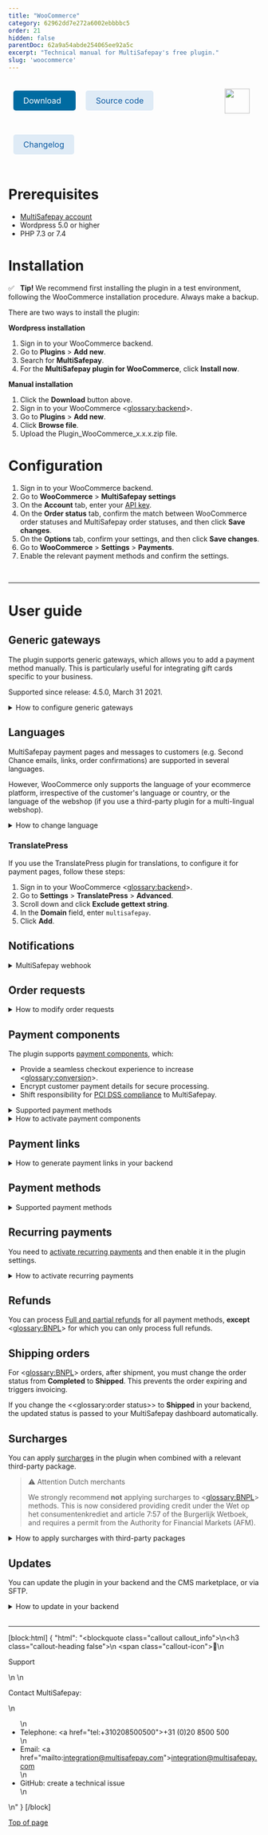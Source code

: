 ```yaml
---
title: "WooCommerce"
category: 62962dd7e272a6002ebbbbc5
order: 21
hidden: false
parentDoc: 62a9a54abde254065ee92a5c
excerpt: "Technical manual for MultiSafepay's free plugin."
slug: 'woocommerce'
---
```

<img src="https://raw.githubusercontent.com/MultiSafepay/docs/master/static/logo/Plugins/WooCommerce.svg" width="50" align="right" style="margin: 20px; max-height: 75px"/>

<div style="display: flex; flex-wrap: wrap;">

<a class="suggestEdits" style="display: inline-flex; border-radius: 5px; padding: 10px 20px; margin: 10px; font-size: 1rem; background-color: #006ba1; color: #ffffff; text-decoration: none;" href="https://github.com/MultiSafepay/woocommerce/releases/download/5.2.1/Plugin_WooCommerce_5.2.1.zip" target="_self"><span>Download</span><i class="icon icon-download" style="margin-left: 0.6em;"> </i></a>

<a class="suggestEdits" style="display: inline-flex; border-radius: 5px; padding: 10px 20px; margin: 10px; font-size: 1rem; background-color: #DFEBF6; color: #0a59a1; text-decoration: none;" href="https://github.com/MultiSafepay/WooCommerce" target="_blank"><i class="icon-external-link"></i> <span>Source code</span></a>

<a class="suggestEdits" style="display: inline-flex; border-radius: 5px; padding: 10px 20px; margin: 10px; font-size: 1rem; background-color: #DFEBF6; color: #0a59a1; text-decoration: none;" href="https://github.com/MultiSafepay/WooCommerce/blob/master/CHANGELOG.md" target="_blank"><span>Changelog</span></a>

</div>

# Prerequisites

- [MultiSafepay account](/docs/getting-started-guide/)
- Wordpress 5.0 or higher
- PHP 7.3 or 7.4

# Installation

✅ &nbsp; **Tip!** We recommend first installing the plugin in a test environment, following the WooCommerce installation procedure. Always make a backup.

There are two ways to install the plugin:

**Wordpress installation**

1. Sign in to your WooCommerce backend.
2. Go to **Plugins** > **Add new**.
3. Search for **MultiSafepay**.
4. For the **MultiSafepay plugin for WooCommerce**, click **Install now**.

**Manual installation**

1. Click the **Download** button above.
2. Sign in to your WooCommerce <<glossary:backend>>.
3. Go to **Plugins** > **Add new**. 
4. Click **Browse file**.
5. Upload the Plugin_WooCommerce_x.x.x.zip file.

# Configuration
1. Sign in to your WooCommerce backend.
2. Go to **WooCommerce** > **MultiSafepay settings**
3. On the **Account** tab, enter your [API key](/docs/sites#site-id-api-key-and-security-code).
4. On the **Order status** tab, confirm the match between WooCommerce order statuses and MultiSafepay order statuses, and then click **Save changes**.
4. On the **Options** tab, confirm your settings, and then click **Save changes**.
5. Go to **WooCommerce** > **Settings** > **Payments**. 
6. Enable the relevant payment methods and confirm the settings.
<br>

---

# User guide

## Generic gateways

The plugin supports generic gateways, which allows you to add a payment method manually. This is particularly useful for integrating gift cards specific to your business. 

Supported since release: 4.5.0, March 31 2021.

<details id="how-to-configure-generic-gateways">
<summary>How to configure generic gateways</summary>
<br>

1. Sign in to your backend.
2. Go to **Settings** > **Payments** tab > **Generic gateway**.
3. Set the relevant [payment method gateway IDs](/reference/gateway-ids/), and the gateway logo and label.
4. For <<glossary:BNPL>> orders, include the shopping cart in refunds.

You can:

- Filter the generic gateway by country, and minimum and maximum amount.
- Set a custom initial <<glossary:order status>>.
- Process full and partial refunds (except for <<glossary:BNPL>> orders), and backend orders.

</details>

## Languages

MultiSafepay payment pages and messages to customers (e.g. Second Chance emails, links, order confirmations) are supported in several languages. 

However, WooCommerce only supports the language of your ecommerce platform, irrespective of the customer's language or country, or the language of the webshop (if you use a third-party plugin for a multi-lingual webshop).

<details id="how-to-change-language">
<summary>How to change language</summary>
<br>

The plugin sets the language for payment pages and messages based on the Wordpress locale code `get_locale()` function.

To change this behavior, use the `multisafepay_customer_locale` filter hook in our plugin.

Ask your developer to read WordPress Developer Resources - <a href="https://developer.wordpress.org/plugins/hooks/filters/" target="_blank">Filters in Wordpress</a> <i class="fa fa-external-link" style="font-size:12px;color:#8b929e"></i>.

Example implementation: 

``` 
add_filter('multisafepay_customer_locale', 'return_my_own_locale');
function return_my_own_locale($locale) {
  // Your conditions and logic to return a valid locale code
  return $custom_locale;
}
```
</details>

### TranslatePress

If you use the TranslatePress plugin for translations, to configure it for payment pages, follow these steps:

1. Sign in to your WooCommerce <<glossary:backend>>.
2. Go to **Settings** > **TranslatePress** > **Advanced**.
3. Scroll down and click **Exclude gettext string**.
4. In the **Domain** field, enter `multisafepay`.
5. Click **Add**.


## Notifications

<details id="multiSafepay-webhook">
<summary>MultiSafepay webhook</summary>
<br>

MultiSafepay uses a webhook to send you updates about orders and other notifications.

The webhook is triggered when the <<glossary:order status>> or <<glossary:transaction status>> changes, e.g. when:

- A customer completes payment.
- A customer's attempt to pay fails.
- You process a refund.

From WooCommerce version 4.7.0, notifications are sent via `POST` requests, instead of `GET` requests.  

However, sometimes the REST endpoint used to process notifications may be blocked by a firewall at server level, or by some WordPress plugins at application level. In this case, ensure you include MultiSafepay requests on your allow list.

</details>

## Order requests

<details id="how-to-modify-order-requests">
<summary>How to modify order requests</summary>
<br>

To change something in an OrderRequest before a transaction is processed, use the `multisafepay_order_request` filter hook in the plugin.

First, read the following:

- Wordpress – <a href="https://developer.wordpress.org/plugins/hooks/filters/" target="_blank">Filters in Wordpress</a> <i class="fa fa-external-link" style="font-size:12px;color:#8b929e"></i>
- MultiSafepay GitHub – <a href="https://github.com/MultiSafepay/php-sdk/" target="_blank">MultiSafepay PHP-SDK</a> <i class="fa fa-external-link" style="font-size:12px;color:#8b929e"></i>

Example of how to implement and overwrite the shopping cart: 

``` javascript
add_filter('multisafepay_order_request', 'return_my_multisafepay_order_request');
function return_my_own_locale( \MultiSafepay\Api\Transactions\OrderRequest $order_request) {
    // Your conditions and logic to return a valid order request
    // Register a CartItem
    $shopping_cart_items = array();
    $cart_item = new \MultiSafepay\ValueObject\CartItem();
    $cart_item->addName( 'The product name' )
              ->addQuantity( (int) 1 )
              ->addMerchantItemId( (string) 'SKU' )
              ->addUnitPrice( \MultiSafepay\WooCommerce\Utils\MoneyUtil::create_money( (float) 10.00, (string) 'EUR' ) )
              ->addTaxRate( '21' );
    $shopping_cart_items[] = $cart_item;
    // Register the CartItem in the ShoppingCart     
    $shopping_cart = new MultiSafepay\Api\Transactions\OrderRequest\Arguments\ShoppingCart($shopping_cart_items);
    // Overwrite the ShoppingCart    
    $order_request->addShoppingCart( $shopping_cart );
    // Overwrite the total amount of the transaction
    $order_request->addMoney(\MultiSafepay\WooCommerce\Utils\MoneyUtil::create_money( 12.10, 'EUR' ));
    return $order_request;
}
```
</details>

## Payment components

The plugin supports [payment components](/docs/payment-components/), which:

- Provide a seamless checkout experience to increase <<glossary:conversion>>.
- Encrypt customer payment details for secure processing.
- Shift responsibility for [PCI DSS compliance](/docs/pci-dss/) to MultiSafepay.

<details id="supported-payment-methods">
<summary>Supported payment methods</summary>
<br>

- Cards: Amex, Maestro, Mastercard, and Visa
- <<glossary:BNPL>>: [Pay After Delivery installments](/docs/pay-after-delivery-installments)

</details>

<details id="how-to-activate-payment-components">
<summary>How to activate payment components</summary>
<br>

1. Sign in to your Wordpress backend.
2. Go to **WooCommerce** > **MultiSafepay settings** > **Payment methods** > 
3. Select the relevant payment methods, and click **Manage**.
4. Select the checkbox for the **Payment components**.
5. Click **Save changes**.

💬 Support: If you're new to accepting credit card payments, email a request to activate them to <risk@multisafepay.com>

📘 **Note:** If you have a custom checkout and encounter a conflict with the payment component, the Integration Team will do their best to provide support, but we can't guarantee compatibility in all cases.

</details>

## Payment links

<details id="how-to-generate-payment-links-in-your-backend">
<summary>How to generate payment links in your backend</summary>
<br>

To generate a payment link in your backend once an order is created, follow these steps:

1. Sign in to your WooCommerce backend.
2. Go to **WooCommerce** > **Orders** > **Add order**.
3. For instructions to register the order details, see WooCommerce - <a href="https://docs.woocommerce.com/document/managing-orders/#section-16" target="_blank">Managing orders</a> <i class="fa fa-external-link" style="font-size:12px;color:#8b929e"></i>.
4. In **Order actions** panel, select the **Email invoice / order details to customer** option.  
5. Click **Create order**.  
  An email is sent to the customer containing the order details and a payment link. The payment link is also available to the customer in their private account, under **Orders**. 

</details>

## Payment methods

<details id="supported-payment-methods">
<summary>Supported payment methods</summary>
<br>

- Cards: [All](/docs/card-payments/) (The credit card number field automatically detects the type of card (e.g. Visa) as the customer enters their card number.)
- Banking methods: All, except TrustPay
- <<glossary:BNPL>>: All
- Wallets: [Alipay](/docs/alipay/), [Apple Pay](/docs/apple-pay/), [Google Pay](/docs/google-pay/), [PayPal](/docs/paypal/)
- Prepaid cards:
    - Baby Cadeaubon
    - Beauty and Wellness gift card
    - <a href="https://www.cadeaubon.nl/cadeaubonnen/nederlandse-boekenbon" target="_blank">Boekenbon</a> <i class="fa fa-external-link" style="font-size:12px;color:#8b929e"></i>
    - <a href="https://www.fashioncheque.com/nl" target="_blank">Fashioncheque</a> <i class="fa fa-external-link" style="font-size:12px;color:#8b929e"></i>
    - <a href="https://www.fashion-giftcard.nl" target="_blank">Fashion gift card</a> <i class="fa fa-external-link" style="font-size:12px;color:#8b929e"></i>
    - Fietsenbon
    - <a href="https://www.good4fun.nl" target="_blank">Good4fun</a> <i class="fa fa-external-link" style="font-size:12px;color:#8b929e"></i>
    - Goodcard
    - <a href="https://www.gezondheidsbon.nl/mhome" target="_blank">Gezondheidsbon</a> <i class="fa fa-external-link" style="font-size:12px;color:#8b929e"></i>
    - <a href="https://www.nationale-tuinbon.nl" target="_blank">Nationale tuinbon</a> <i class="fa fa-external-link" style="font-size:12px;color:#8b929e"></i>
    - <a href="https://www.parfumcadeaukaart.nl" target="_blank">Parfumcadeaukaart</a> <i class="fa fa-external-link" style="font-size:12px;color:#8b929e"></i>
    - [Paysafecard](/docs/paysafecard/)
    - <a href="https://www.podiumcadeaukaart.nl" target="_blank">Podium</a> <i class="fa fa-external-link" style="font-size:12px;color:#8b929e"></i>
    - <a href="https://www.sportenfitcadeau.nl" target="_blank">Sport en Fit</a> <i class="fa fa-external-link" style="font-size:12px;color:#8b929e"></i>
    - <a href="https://www.vvvcadeaukaarten.nl" target="_blank">VVV gift card</a> <i class="fa fa-external-link" style="font-size:12px;color:#8b929e"></i>
    - <a href="https://www.webshopgiftcard.nl" target="_blank">Webshop gift card</a> <i class="fa fa-external-link" style="font-size:12px;color:#8b929e"></i>
    - <a href="https://www.wellnessgiftcard.nl" target="_blank">Wellness gift card</a> <i class="fa fa-external-link" style="font-size:12px;color:#8b929e"></i>
    - Wijncadeau
    - <a href="https://www.winkelcheque.nl" target="_blank">Winkelcheque</a> <i class="fa fa-external-link" style="font-size:12px;color:#8b929e"></i>
    - <a href="https://www.yourgift.nl/" target="_blank">Yourgift</a> <i class="fa fa-external-link" style="font-size:12px;color:#8b929e"></i>

</details>

## Recurring payments

You need to [activate recurring payments](/docs/recurring-payments/) and then enable it in the plugin settings.

<details id="how-to-activate-recurring-payments">
<summary>How to activate recurring payments</summary>
<br>

1. Sign in to your Wordpress backend.
2. Go to **WooCommerce** > **MultiSafepay settings** > **Payment methods** 
3. Select relevant credit cards, and then click **Manage**.
4. Select the checkbox for **Payment components** and **Tokezation**.
5. Click **Save changes**.

📘 **Note:** To activate recurring payments, ensure that the Payment component is enabled.

</details>

## Refunds

You can process [Full and partial refunds](/docs/refund-payments/) for all payment methods, **except** <<glossary:BNPL>> for which you can only process full refunds.

## Shipping orders

For <<glossary:BNPL>> orders, after shipment, you must change the order status from **Completed** to **Shipped**. This prevents the order expiring and triggers invoicing. 

If you change the <<glossary:order status>> to **Shipped** in your backend, the updated status is passed to your MultiSafepay dashboard automatically.

## Surcharges

You can apply [surcharges](/docs/surcharges/) in the plugin when combined with a relevant third-party package. 

> ⚠️ Attention Dutch merchants
>
> We strongly recommend **not** applying surcharges to <<glossary:BNPL>> methods. This is now considered providing credit under the Wet op het consumentenkrediet and article 7:57 of the Burgerlijk Wetboek, and requires a permit from the Authority for Financial Markets (AFM).

<details id="how-to-apply-surcharges-with-third-party-packages">
<summary>How to apply surcharges with third-party packages</summary>
<br>

Third-party packages must follow WooCommerce and Wordpress development guidelines.

**Support**  

The Integration Team will do their best to help you install third-party packages, but we can't guarantee perfect compatibility.

</details>

## Updates

You can update the plugin in your backend and the CMS marketplace, or via SFTP.

<details id="how-to-update-in-your-backend">
<summary>How to update in your backend</summary>
<br>

✅ &nbsp; **Tip!** Make sure you have a backup of your production environment, and that you test the plugin in a staging environment.

1. Download the plugin again above.
2. Follow the Installation and configuration instructions from step 2.
</details>
<br>

---

[block:html]
{
  "html": "<blockquote class=\"callout callout_info\">\n<h3 class=\"callout-heading false\">\n        <span class=\"callout-icon\">💬</span>\n        <p>Support</p>\n    </h3>\n  <p>Contact MultiSafepay:</p>\n  <ul>\n    <li>Telephone: <a href=\"tel:+310208500500\">+31 (0)20 8500 500</a></li>\n    <li>Email: <a href=\"mailto:integration@multisafepay.com\">integration@multisafepay.com</a></li>\n    <li>GitHub: create a technical issue</li>\n  </ul>  \n</blockquote>"
}
[/block]

[Top of page](#)
